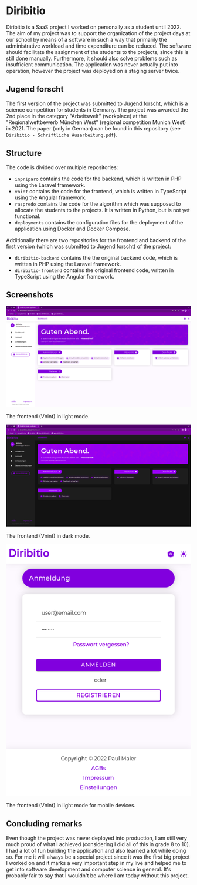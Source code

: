 # Diribitio

Diribitio is a SaaS project I worked on personally as a student until 2022. The aim of my project was to support the organization of the project days at our school by means of a software in such a way that primarily the administrative workload and time expenditure can be reduced. The software should facilitate the assignment of the students to the projects, since this is still done manually. Furthermore, it should also solve problems such as insufficient communication. The application was never actually put into operation, however the project was deployed on a staging server twice.

## Jugend forscht

The first version of the project was submitted to [Jugend forscht](https://www.jugend-forscht.de/), which is a science competition for students in Germany. The project was awarded the 2nd place in the category "Arbeitswelt" (workplace) at the "Regionalwettbewerb München West" (regional competition Munich West) in 2021. The paper (only in German) can be found in this repository (see `Diribitio - Schriftliche Ausarbeitung.pdf`).

## Structure

The code is divided over multiple repositories:

- `inpriparo` contains the code for the backend, which is written in PHP using the Laravel framework.
- `vnint` contains the code for the frontend, which is written in TypeScript using the Angular framework.
- `raspredo` contains the code for the algorithm which was supposed to allocate the students to the projects. It is written in Python, but is not yet functional.
- `deployments` contains the configuration files for the deployment of the application using Docker and Docker Compose.

Additionally there are two repositories for the frontend and backend of the first version (which was submitted to Jugend forscht) of the project:

- `diribitio-backend` contains the the original backend code, which is written in PHP using the Laravel framework.
- `diribitio-frontend` contains the original frontend code, written in TypeScript using the Angular framework.

## Screenshots

![](screenshots/screenshot-22.04.202204-21_02_41-1920x1053.png)

The frontend (Vnint) in light mode.

![](screenshots/screenshot-22.04.202204-21_03_19-1920x1053.png)

The frontend (Vnint) in dark mode.

![](screenshots/screenshot-22.04.202204-21_09_35-558x760.png)

The frontend (Vnint) in light mode for mobile devices.

## Concluding remarks

Even though the project was never deployed into production, I am still very much proud of what I achieved (considering I did all of this in grade 8 to 10). I had a lot of fun building the application and also learned a lot while doing so. For me it will always be a special project since it was the first big project I worked on and it marks a very important step in my live and helped me to get into software development and computer science in general. It's probably fair to say that I wouldn't be where I am today without this project.
